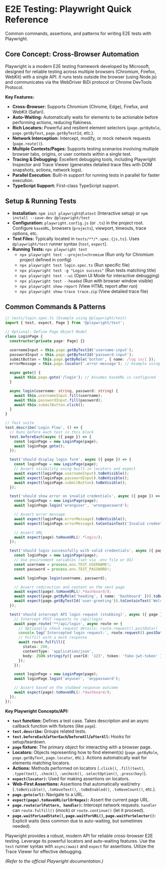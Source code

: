 # E2E Testing: Playwright Quick Reference

Common commands, assertions, and patterns for writing E2E tests with Playwright.

## Core Concept: Cross-Browser Automation

Playwright is a modern E2E testing framework developed by Microsoft, designed for reliable testing across multiple browsers (Chromium, Firefox, WebKit) with a single API. It runs tests outside the browser (using Node.js) and communicates via the WebDriver BiDi protocol or Chrome DevTools Protocol.

**Key Features:**

*   **Cross-Browser:** Supports Chromium (Chrome, Edge), Firefox, and WebKit (Safari).
*   **Auto-Waiting:** Automatically waits for elements to be actionable before performing actions, reducing flakiness.
*   **Rich Locators:** Powerful and resilient element selectors (`page.getByRole`, `page.getByText`, `page.getByTestId`, etc.).
*   **Network Interception:** Intercept, modify, or mock network requests (`page.route()`).
*   **Multiple Contexts/Pages:** Supports testing scenarios involving multiple browser tabs, origins, or user contexts within a single test.
*   **Tracing & Debugging:** Excellent debugging tools, including Playwright Inspector and Trace Viewer (generates detailed trace files with DOM snapshots, actions, network logs).
*   **Parallel Execution:** Built-in support for running tests in parallel for faster execution.
*   **TypeScript Support:** First-class TypeScript support.

## Setup & Running Tests

*   **Installation:** `npm init playwright@latest` (Interactive setup) or `npm install --save-dev @playwright/test`
*   **Configuration:** `playwright.config.js` (or `.ts`) in the project root. Configure `baseURL`, browsers (`projects`), viewport, timeouts, trace options, etc.
*   **Test Files:** Typically located in `tests/**/*.spec.{js,ts}`. Uses `@playwright/test` runner syntax (`test`, `expect`).
*   **Running Tests:** `npx playwright test`
    *   `npx playwright test --project=chromium` (Run only for Chromium project defined in config)
    *   `npx playwright test login.spec.ts` (Run specific file)
    *   `npx playwright test -g "Login success"` (Run tests matching title)
    *   `npx playwright test --ui` (Open UI Mode for interactive debugging)
    *   `npx playwright test --headed` (Run with browser window visible)
    *   `npx playwright show-report` (View HTML report after run)
    *   `npx playwright show-trace trace.zip` (View detailed trace file)

## Common Commands & Patterns

```typescript
// tests/login.spec.ts (Example using @playwright/test)
import { test, expect, Page } from '@playwright/test';

// Optional: Define Page Object Model
class LoginPage {
  constructor(private page: Page) {}

  usernameInput = this.page.getByTestId('username-input');
  passwordInput = this.page.getByTestId('password-input');
  submitButton = this.page.getByRole('button', { name: /log in/i });
  errorMessage = this.page.locator('.error-message'); // Example using CSS locator

  async goto() {
    await this.page.goto('/login'); // Assumes baseURL is configured
  }

  async login(username: string, password: string) {
    await this.usernameInput.fill(username);
    await this.passwordInput.fill(password);
    await this.submitButton.click();
  }
}

// Test suite
test.describe('Login Flow', () => {
  // Runs before each test in this block
  test.beforeEach(async ({ page }) => {
    const loginPage = new LoginPage(page);
    await loginPage.goto();
  });

  test('should display login form', async ({ page }) => {
    const loginPage = new LoginPage(page);
    // Assert visibility using built-in locators and expect
    await expect(loginPage.usernameInput).toBeVisible();
    await expect(loginPage.passwordInput).toBeVisible();
    await expect(loginPage.submitButton).toBeVisible();
  });

  test('should show error on invalid credentials', async ({ page }) => {
    const loginPage = new LoginPage(page);
    await loginPage.login('wronguser', 'wrongpassword');

    // Assert error message
    await expect(loginPage.errorMessage).toBeVisible();
    await expect(loginPage.errorMessage).toContainText('Invalid credentials');

    // Assert URL
    await expect(page).toHaveURL(/.*login/);
  });

  test('should login successfully with valid credentials', async ({ page }) => {
    const loginPage = new LoginPage(page);
    // Use environment variables (set via .env file or OS)
    const username = process.env.TEST_USERNAME!;
    const password = process.env.TEST_PASSWORD!;

    await loginPage.login(username, password);

    // Assert redirection and content on the next page
    await expect(page).toHaveURL(/.*dashboard/);
    await expect(page.getByRole('heading', { name: 'Dashboard' })).toBeVisible();
    await expect(page.getByTestId('user-greeting')).toContainText(`Welcome, ${username}`);
  });

  test('should intercept API login request (stubbing)', async ({ page }) => {
    // Intercept POST requests to /api/login
    await page.route('**/api/login', async route => {
      // Optionally check request details: route.request().postData()
      console.log('Intercepted login request:', route.request().postData());
      // Fulfill with a mock response
      await route.fulfill({
        status: 200,
        contentType: 'application/json',
        body: JSON.stringify({ userId: '123', token: 'fake-jwt-token' }),
      });
    });

    const loginPage = new LoginPage(page);
    await loginPage.login('anyuser', 'anypassword');

    // Assert based on the stubbed response outcome
    await expect(page).toHaveURL(/.*dashboard/);
  });
});
```

**Key Playwright Concepts/API:**

*   **`test` function:** Defines a test case. Takes description and an async callback function with fixtures (like `page`).
*   **`test.describe`:** Groups related tests.
*   **`test.beforeEach`/`afterEach`/`beforeAll`/`afterAll`:** Hooks for setup/teardown.
*   **`page` fixture:** The primary object for interacting with a browser page.
*   **Locators:** Objects representing how to find element(s) (`page.getByRole`, `page.getByText`, `page.locator`, etc.). Actions automatically wait for elements matching locators.
*   **Actions:** Methods performed on locators (`.click()`, `.fill(text)`, `.type(text)`, `.check()`, `.uncheck()`, `.selectOption()`, `.press(key)`).
*   **`expect(locator)`:** Used for making assertions on locators.
*   **Web-First Assertions:** Assertions that automatically wait/retry (`.toBeVisible()`, `.toHaveText()`, `.toBeEnabled()`, `.toHaveCount()`, etc.).
*   **`page.goto(url)`:** Navigate to a URL.
*   **`expect(page).toHaveURL(urlOrRegex)`:** Assert the current page URL.
*   **`page.route(urlPattern, handler)`:** Intercept network requests. `handler` can `route.fulfill()` (mock) or `route.continue()` (let it proceed).
*   **`page.waitForLoadState()`, `page.waitForURL()`, `page.waitForSelector()`:** Explicit waits (less common due to auto-waiting, but sometimes needed).

Playwright provides a robust, modern API for reliable cross-browser E2E testing. Leverage its powerful locators and auto-waiting features. Use the `test` runner syntax with `async/await` and `expect` for assertions. Utilize the Trace Viewer for effective debugging.

*(Refer to the official Playwright documentation.)*